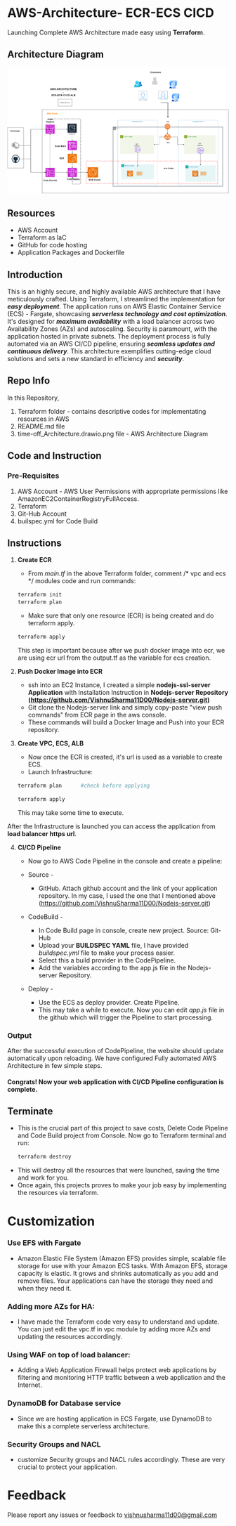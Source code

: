 # AWS-Architecture-  ECR-ECS CICD
Launching Complete AWS Architecture made easy using **Terraform**.

## Architecture Diagram
![screenshot](time-off_Architecture.drawio.png)

## Resources
- AWS Account
- Terraform as IaC
- GitHub for code hosting
- Application Packages and Dockerfile

## Introduction
This is an highly secure, and highly available AWS architecture that I have meticulously crafted. Using Terraform, I streamlined the implementation for **_easy deployment_**. The application runs on AWS Elastic Container Service (ECS) - Fargate, showcasing **_serverless technology and cost optimization_**. It's designed for **_maximum availability_** with a load balancer across two Availability Zones (AZs) and autoscaling. Security is paramount, with the application hosted in private subnets. The deployment process is fully automated via an AWS CI/CD pipeline, ensuring **_seamless updates and continuous delivery_**. This architecture exemplifies cutting-edge cloud solutions and sets a new standard in efficiency and **_security_**.
## Repo Info
In this Repository, 
1. Terraform folder - contains descriptive codes for implementating resources in AWS
2. README.md file
3. time-off_Architecture.drawio.png file - AWS Architecture Diagram


## Code and Instruction
### Pre-Requisites
1. AWS Account - AWS User Permissions with appropriate permissions like AmazonEC2ContainerRegistryFullAccess.
2. Terraform
3. Git-Hub Account
4. builspec.yml for Code Build

## Instructions
1. **Create ECR**
   - From _main.tf_ in the above Terraform folder, comment /* vpc and ecs */ modules code and run commands:
   ```sh
   terraform init
   terraform plan
   ```
   - Make sure that only one resource (ECR) is being created and do terraform apply.
   ```sh
   terraform apply
   ```
    This step is important because after we push docker image into ecr, we are using ecr url from the output.tf as the variable for ecs creation.
2. **Push Docker Image into ECR**
   - ssh into an EC2 Instance, I created a simple **nodejs-ssl-server Application** with Installation Instruction in **Nodejs-server Repository (https://github.com/VishnuSharma11D00/Nodejs-server.git)**
   - Git clone the Nodejs-server link and simply copy-paste "view push commands" from ECR page in the aws console.
   - These commands will build a Docker Image and Push into your ECR repository.

3. **Create VPC, ECS, ALB**
   - Now once the ECR is created, it's url is used as a variable to create ECS.
   - Launch Infrastructure:
   ```sh
   terraform plan      #check before applying
   ```
   ```sh
   terraform apply
   ```
   This may take some time to execute.

After the Infrastructure is launched you can access the application from **load balancer https url**.

4. **CI/CD Pipeline**
   - Now go to AWS Code Pipeline in the console and create a pipeline:
   - Source -
     - GitHub. Attach github account and the link of your application repository. In my case, I used the one that I mentioned above (https://github.com/VishnuSharma11D00/Nodejs-server.git)

   - CodeBuild -
     - In Code Build page in console, create new project. Source: Git-Hub
     -  Upload your **BUILDSPEC YAML** file, I have provided _buildspec.yml_ file to make your process easier.
     - Select this a build provider in the CodePipeline.
     - Add the variables according to the app.js file in the Nodejs-server Repository.

   - Deploy -
     - Use the ECS as deploy provider. Create Pipeline.
     - This may take a while to execute.
   Now you can edit _app.js_ file in the github which will trigger the Pipeline to start processing.

### Output
After the successful execution of CodePipeline, the website should update automatically upon reloading.
We have configured Fully automated AWS Architecture in few simple steps. 
 #### **Congrats! Now your web application with CI/CD Pipeline configuration is complete.**

## **Terminate**
- This is the crucial part of this project to save costs, Delete Code Pipeline and Code Build project from Console. Now go to Terraform terminal and run:
  ```sh
  terraform destroy
  ```
- This will destroy all the resources that were launched, saving the time and work for you.
- Once again, this projects proves to make your job easy by implementing the resources via terraform.

# Customization 
### Use EFS with Fargate
  - Amazon Elastic File System (Amazon EFS) provides simple, scalable file storage for use with your Amazon ECS tasks. With Amazon EFS, storage capacity is elastic. It grows and shrinks automatically as you add and remove files. Your applications can have the storage they need and when they need it. 

### Adding more AZs for HA:
  - I have made the Terraform code very easy to understand and update. You can just edit the vpc.tf in vpc module by adding more AZs and updating the resources accordingly.
     
### Using WAF on top of load balancer:
  - Adding a Web Application Firewall helps protect web applications by filtering and monitoring HTTP traffic between a web application and the Internet.

### DynamoDB for Database service
  - Since we are hosting application in ECS Fargate, use DynamoDB to make this a complete serverless architecture.

### Security Groups and NACL
   - customize Security groups and NACL rules accordingly. These are very crucial to protect your application.

# Feedback
Please report any issues or feedback to vishnusharma11d00@gmail.com
